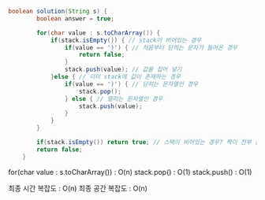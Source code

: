 ```java
boolean solution(String s) {
        boolean answer = true;

        for(char value : s.toCharArray()) {
            if(stack.isEmpty()) { // stack이 비어있는 경우
                if(value == ')') { // 처음부터 닫히는 문자가 들어온 경우
                    return false;
                }
                stack.push(value); // 값을 집어 넣기
            }else { // 이미 stack에 값이 존재하는 경우
                if(value == ')') { // 닫히는 문자열인 경우
                    stack.pop();
                } else { // 열리는 문자열인 경우
                    stack.push(value);
                }
            }
        }

        if(stack.isEmpty()) return true; // 스택이 비어있는 경우? 짝이 전부 존재하는 경우
        return false;
    }
```
for(char value : s.toCharArray()) : O(n)
stack.pop() : O(1)
stack.push() : O(1)

최종 시간 복잡도 : O(n)
최종 공간 복잡도 : O(n)